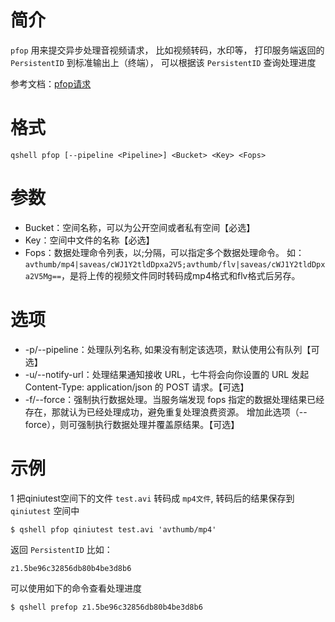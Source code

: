 # 简介
`pfop` 用来提交异步处理音视频请求， 比如视频转码，水印等， 打印服务端返回的`PersistentID` 到标准输出上（终端）， 可以根据该 `PersistentID` 查询处理进度

参考文档：[pfop请求](http://developer.qiniu.com/code/v6/api/dora-api/pfop/pfop.html)

# 格式
```
qshell pfop [--pipeline <Pipeline>] <Bucket> <Key> <Fops>
``` 

# 参数
- Bucket：空间名称，可以为公开空间或者私有空间【必选】
- Key：空间中文件的名称【必选】
- Fops：数据处理命令列表，以;分隔，可以指定多个数据处理命令。
  如： `avthumb/mp4|saveas/cWJ1Y2tldDpxa2V5;avthumb/flv|saveas/cWJ1Y2tldDpxa2V5Mg==`，是将上传的视频文件同时转码成mp4格式和flv格式后另存。
  
# 选项
- -p/--pipeline：处理队列名称, 如果没有制定该选项，默认使用公有队列【可选】
- -u/--notify-url：处理结果通知接收 URL，七牛将会向你设置的 URL 发起 Content-Type: application/json 的 POST 请求。【可选】
- -f/--force：强制执行数据处理。当服务端发现 fops 指定的数据处理结果已经存在，那就认为已经处理成功，避免重复处理浪费资源。 增加此选项（--force），则可强制执行数据处理并覆盖原结果。【可选】

# 示例
1 把qiniutest空间下的文件 `test.avi` 转码成 `mp4文件`, 转码后的结果保存到`qiniutest` 空间中
```
$ qshell pfop qiniutest test.avi 'avthumb/mp4'
```

返回 `PersistentID` 比如：
```
z1.5be96c32856db80b4be3d8b6
```

可以使用如下的命令查看处理进度
```
$ qshell prefop z1.5be96c32856db80b4be3d8b6
```
